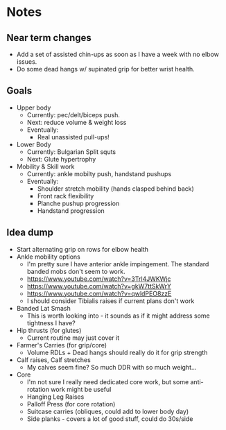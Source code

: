 # Notes

## Near term changes

- Add a set of assisted chin-ups as soon as I have a week with no elbow issues.
- Do some dead hangs w/ supinated grip for better wrist health.

## Goals

- Upper body
    - Currently: pec/delt/biceps push.
    - Next: reduce volume & weight loss
    - Eventually:
        - Real unassisted pull-ups!
- Lower Body
    - Currently: Bulgarian Split squts
    - Next: Glute hypertrophy
- Mobility & Skill work
    - Currently: ankle mobilty push, handstand pushups
    - Eventually:
        - Shoulder stretch mobility (hands clasped behind back)
        - Front rack flexibility
        - Planche pushup progression
        - Handstand progression

## Idea dump

- Start alternating grip on rows for elbow health
- Ankle mobility options
    - I'm pretty sure I have anterior ankle impingement. The standard banded mobs don't seem to work.
    - https://www.youtube.com/watch?v=3Trl4JWKWjc
    - https://www.youtube.com/watch?v=gkW7ttSkWrY
    - https://www.youtube.com/watch?v=qwldPEO8zzE
    - I should consider Tibialis raises if current plans don't work
- Banded Lat Smash
    - This is worth looking into - it sounds as if it might address some tightness I have?
- Hip thrusts (for glutes)
    - Current routine may just cover it
- Farmer's Carries (for grip/core)
    - Volume RDLs + Dead hangs should really do it for grip strength
- Calf raises, Calf stretches
    - My calves seem fine? So much DDR with so much weight...
- Core
    - I'm not sure I really need dedicated core work, but some anti-rotation work might be useful
    - Hanging Leg Raises
    - Palloff Press (for core rotation)
    - Suitcase carries (obliques, could add to lower body day)
    - Side planks - covers a lot of good stuff, could do 30s/side
